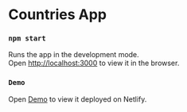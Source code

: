 # Countries App

### `npm start`

Runs the app in the development mode.\
Open [http://localhost:3000](http://localhost:3000) to view it in the browser.

### `Demo`

Open [Demo](https://laughing-keller-4d478a.netlify.app/) to view it deployed on Netlify.
